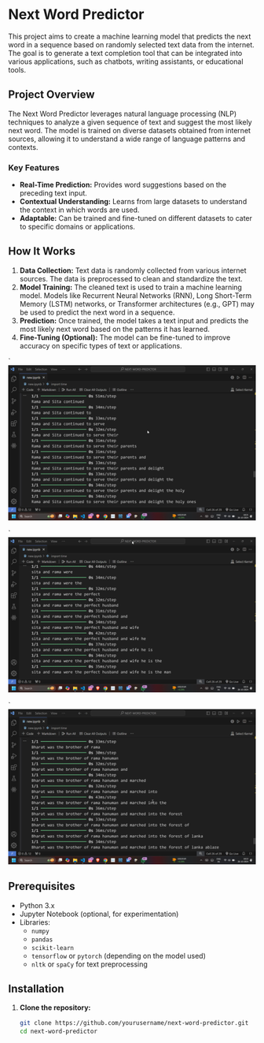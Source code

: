 # Next Word Predictor

This project aims to create a machine learning model that predicts the next word in a sequence based on randomly selected text data from the internet. The goal is to generate a text completion tool that can be integrated into various applications, such as chatbots, writing assistants, or educational tools.

## Project Overview

The Next Word Predictor leverages natural language processing (NLP) techniques to analyze a given sequence of text and suggest the most likely next word. The model is trained on diverse datasets obtained from internet sources, allowing it to understand a wide range of language patterns and contexts.

### Key Features
- **Real-Time Prediction:** Provides word suggestions based on the preceding text input.
- **Contextual Understanding:** Learns from large datasets to understand the context in which words are used.
- **Adaptable:** Can be trained and fine-tuned on different datasets to cater to specific domains or applications.

## How It Works

1. **Data Collection:** Text data is randomly collected from various internet sources. The data is preprocessed to clean and standardize the text.
2. **Model Training:** The cleaned text is used to train a machine learning model. Models like Recurrent Neural Networks (RNN), Long Short-Term Memory (LSTM) networks, or Transformer architectures (e.g., GPT) may be used to predict the next word in a sequence.
3. **Prediction:** Once trained, the model takes a text input and predicts the most likely next word based on the patterns it has learned.
4. **Fine-Tuning (Optional):** The model can be fine-tuned to improve accuracy on specific types of text or applications.

`![#1](1.png)

`![#2](2.png)

`![#3](3.png)

## Prerequisites

- Python 3.x
- Jupyter Notebook (optional, for experimentation)
- Libraries:
  - `numpy`
  - `pandas`
  - `scikit-learn`
  - `tensorflow` or `pytorch` (depending on the model used)
  - `nltk` or `spaCy` for text preprocessing

## Installation

1. **Clone the repository:**
   ```bash
   git clone https://github.com/yourusername/next-word-predictor.git
   cd next-word-predictor
